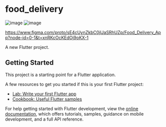 # food_delivery

![image](https://github.com/user-attachments/assets/74eb6107-0605-4c59-9df3-dde7db659913)
![image](https://github.com/user-attachments/assets/bef51bf5-0010-4dbf-ae82-964e862b2142)

https://www.figma.com/proto/sE4cUynZkbC0jlJaSRhUZp/Food_Delivery_App?node-id=0-1&t=xnRKcOcKEdOj9oKX-1

A new Flutter project.

## Getting Started

This project is a starting point for a Flutter application.

A few resources to get you started if this is your first Flutter project:

- [Lab: Write your first Flutter app](https://docs.flutter.dev/get-started/codelab)
- [Cookbook: Useful Flutter samples](https://docs.flutter.dev/cookbook)

For help getting started with Flutter development, view the
[online documentation](https://docs.flutter.dev/), which offers tutorials,
samples, guidance on mobile development, and a full API reference.
